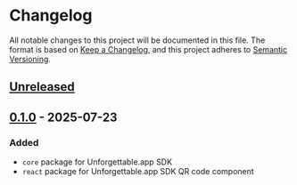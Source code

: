 # Changelog
All notable changes to this project will be documented in this file.
The format is based on [Keep a Changelog], and this project adheres to [Semantic Versioning].

## [Unreleased]

## [0.1.0] - 2025-07-23
### Added
- `core` package for Unforgettable.app SDK
- `react` package for Unforgettable.app SDK QR code component


[Keep a Changelog]: https://keepachangelog.com/en/1.0.0/
[Semantic Versioning]: https://semver.org/spec/v2.0.0.html

[Unreleased]: https://github.com/rarimo/unforgettable-sdk/compare/0.1.0...HEAD
[0.1.0]: https://github.com/rarimo/unforgettable-sdk/releases/tag/0.1.0
